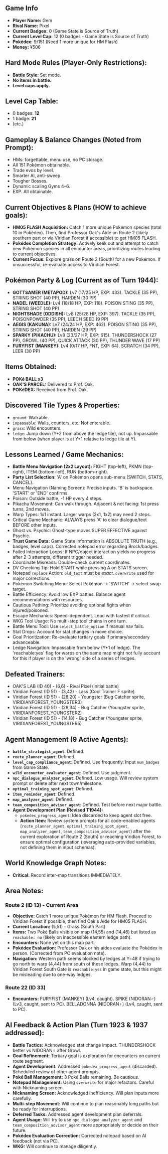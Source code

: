 ## Game Info
*   **Player Name:** Gem
*   **Rival Name:** Pixel
*   **Current Badges:** 0 (Game State is Source of Truth)
*   **Current Level Cap:** 12 (0 badges - Game State is Source of Truth)
*   **Pokédex:** 9/151 (Need 1 more unique for HM Flash)
*   **Money:** ¥506

## Hard Mode Rules (Player-Only Restrictions):
*   **Battle Style:** Set mode.
*   **No items in battle.**
*   **Level caps apply.**

## Level Cap Table:
*   0 badges: **12**
*   1 badge: **21**
*   (etc.)

## Gameplay & Balance Changes (Noted from Prompt):
*   HMs: forgettable, menu use, no PC storage.
*   All 151 Pokémon obtainable.
*   Trade evos by level.
*   Smarter AI, anti-sweep.
*   Tougher Bosses.
*   Dynamic scaling Gyms 4–6.
*   EXP. All obtainable.

## Current Objectives & Plans (HOW to achieve goals):
*   **HM05 FLASH Acquisition:** Catch 1 more unique Pokémon species (total 10 in Pokédex). Then, find Professor Oak's Aide on Route 2 (likely southern part or via Viridian Forest if accessible) to get HM05 FLASH.
*   **Pokédex Completion Strategy:** Actively seek out and attempt to catch new Pokémon species in all encounter areas, prioritizing routes leading to current objectives.
*   **Current Focus:** Explore grass on Route 2 (South) for a new Pokémon. If unsuccessful, re-evaluate access to Viridian Forest.

## Pokémon Party & Log (Current as of Turn 1944):
*   **GOTTSAMER (METAPOD):** Lv7 (17/25 HP, EXP: 433). TACKLE (35 PP), STRING SHOT (40 PP), HARDEN (30 PP)
*   **NADEL (WEEDLE):** Lv4 (18/18 HP, EXP: 118). POISON STING (35 PP), STRING SHOT (40 PP)
*   **NIGHTSHADE (ODDISH):** Lv8 (25/28 HP, EXP: 397). TACKLE (35 PP), POISONPOWDER (35 PP), LEECH SEED (9 PP)
*   **AEGIS (KAKUNA):** Lv7 (24/24 HP, EXP: 462). POISON STING (35 PP), STRING SHOT (40 PP), HARDEN (29 PP)
*   **SPARKY (PIKACHU):** Lv8 (23/27 HP, EXP: 615). THUNDERSHOCK (27 PP), GROWL (40 PP), QUICK ATTACK (30 PP), THUNDER WAVE (17 PP)
*   **FURYFIST (MANKEY):** Lv4 (0/17 HP, FNT, EXP: 64). SCRATCH (34 PP), LEER (30 PP)

## Items Obtained:
*   **POKé BALL x3**
*   **OAK'S PARCEL:** Delivered to Prof. Oak.
*   **POKéDEX:** Received from Prof. Oak.

## Discovered Tile Types & Properties:
*   `ground`: Walkable.
*   `impassable`: Walls, counters, etc. Not enterable.
*   `grass`: Wild encounters.
*   `ledge`: Jump down (Y+2 from above the ledge tile), not up. Impassable from below (when player is at Y+1 relative to ledge tile at Y).

## Lessons Learned / Game Mechanics:
*   **Battle Menu Navigation (2x2 Layout):** FIGHT (top-left), PKMN (top-right), ITEM (bottom-left), RUN (bottom-right).
*   **Party List Selection:** 'A' on Pokémon opens sub-menu (SWITCH, STATS, CANCEL).
*   Menu Navigation (Naming Screen): Precise inputs. 'B' is backspace. 'START' or 'END' confirms.
*   Poison: Outside battle, -1 HP every 4 steps.
*   Pikachu Movement: Can walk through. Adjacent & not facing: 1st press turns, 2nd moves.
*   Warp Types: 1x1 instant. Larger warps (2x1, 1x2) may need 2 steps.
*   Critical Game Mechanic: ALWAYS press 'A' to clear dialogue/text BEFORE other inputs.
*   Ghost vs. Psychic: Ghost-type moves SUPER EFFECTIVE against Psychic.
*   **Trust Game Data:** Game State Information is ABSOLUTE TRUTH (e.g., badges, level caps). Corrected notepad error regarding Brock/badges.
*   Failed Interaction Loops: If NPC/object interaction yields no progress after 2-3 attempts, different trigger needed.
*   Coordinate Misreads: Double-check current coordinates.
*   DV Checking Tip: Hold START while pressing A on STATS screen.
*   Notepad `replace` Action: `old_text` must be *exact*. `overwrite` used for major corrections.
*   Pokémon Switching Menu: Select Pokémon -> 'SWITCH' -> select swap target.
*   Battle Efficiency: Avoid low EXP battles. Balance agent recommendations with resources.
*   Cautious Pathing: Prioritize avoiding optional fights when injured/poisoned.
*   Escape Mechanics: Speed-dependent. Lead with fastest if critical.
*   WKG Tool Usage: No multi-step tool chains in one turn.
*   Battle Menu Tool: Use `select_battle_option` if manual nav fails.
*   Stat Drops: Account for stat changes in move choice.
*   Goal Prioritization: Re-evaluate tertiary goals if primary/secondary advanceable.
*   Ledge Navigation: Impassable from below (Y+1 of ledge). The 'reachable:yes' flag for warps on the same map might not fully account for this if player is on the 'wrong' side of a series of ledges.

## Defeated Trainers:
*   OAK'S LAB (ID 40) - (6,6) - Rival Pixel (initial battle)
*   Viridian Forest (ID 51) - (3,42) - Lass (Cool Trainer F sprite)
*   Viridian Forest (ID 51) - (28,20) - Youngster (Bug Catcher sprite, VIRIDIANFOREST_YOUNGSTER3)
*   Viridian Forest (ID 51) - (28,34) - Bug Catcher (Youngster sprite, VIRIDIANFOREST_YOUNGSTER2)
*   Viridian Forest (ID 51) - (14,18) - Bug Catcher (Youngster sprite, VIRIDIANFOREST_YOUNGSTER5)

## Agent Management (9 Active Agents):
*   **`battle_strategist_agent`**: Defined.
*   **`route_planner_agent`**: Defined.
*   **`level_cap_compliance_agent`**: Defined. Use frequently. Input `num_badges` from Game State.
*   **`wild_encounter_evaluator_agent`**: Defined. Use judgment.
*   **`npc_dialogue_analyzer_agent`**: Defined. Low usage. Will review system prompt or delete after next town/milestone.
*   **`optimal_training_spot_agent`**: Defined.
*   **`item_reminder_agent`**: Defined.
*   **`map_analyzer_agent`**: Defined.
*   **`team_composition_advisor_agent`**: Defined. Test before next major battle.
*   **Agent Development Plan (Revised T1944):**
    *   `pokedex_progress_agent`: Idea discarded to keep agent slot free.
    *   **Action Item:** Review system prompts for all code-enabled agents (`route_planner_agent`, `optimal_training_spot_agent`, `map_analyzer_agent`, `team_composition_advisor_agent`) after the current exploration of Route 2 (South) or reaching Viridian Forest, to ensure optimal configuration (leveraging auto-provided variables, not defining them in input schemas).

## World Knowledge Graph Notes:
*   **Critical:** Record inter-map transitions IMMEDIATELY.

## Area Notes:
### Route 2 (ID 13) - Current Area
*   **Objective:** Catch 1 more unique Pokémon for HM Flash. Proceed to Viridian Forest if possible, then find Oak's Aide for HM05 FLASH.
*   **Current Location:** (5,51) - Grass (South Part)
*   **Items:** Two Poké Balls visible on map (14,55) and (14,46) but listed as `reachable: no` (likely on inaccessible eastern ledge path).
*   **Encounters:** None yet on this map part.
*   **Pokédex Evaluation:** Professor Oak or his aides evaluate the Pokédex in person. (Corrected from PC evaluation note).
*   **Navigation:** Western path seems blocked by ledges at Y=48 if trying to go north to warp (4,44) from south of these ledges. Warp (4,44) to Viridian Forest South Gate is `reachable:yes` in game state, but this might be misleading due to one-way ledges.

### Route 22 (ID 33)
*   **Encounters:** FURYFIST (MANKEY) (Lv4, caught). SPIKE (NIDORAN♂) (Lv3, caught, sent to PC). BELLADONNA (NIDORAN♀) (Lv4, caught, sent to PC).

## AI Feedback & Action Plan (Turn 1923 & 1937 addressed):
*   **Battle Tactics:** Acknowledged stat change impact. THUNDERSHOCK better vs NIDORAN♀ after Growl.
*   **Goal Refinement:** Tertiary goal is exploration for encounters on current route segment.
*   **Agent Development:** Addressed `pokedex_progress_agent` (discarded). Scheduled review of other agent prompts.
*   **Poké Ball Management:** 3 Poké Balls remaining. Be cautious.
*   **Notepad Management:** Using `overwrite` for major refactors. Careful with Nicknaming screen.
*   **Nicknaming Screen:** Acknowledged inefficiency. Will plan inputs more carefully.
*   **Multi-step Movement:** Will continue to plan reasonably long paths but be ready for interruptions.
*   **Deferred Tasks:** Addressed agent development plan deferrals.
*   **Agent Usage:** Will try to use `npc_dialogue_analyzer_agent` and `team_composition_advisor_agent` more appropriately or decide on their future.
*   **Pokédex Evaluation Correction:** Corrected notepad based on AI feedback (not via PC).
*   **WKG:** Will continue to manage diligently.